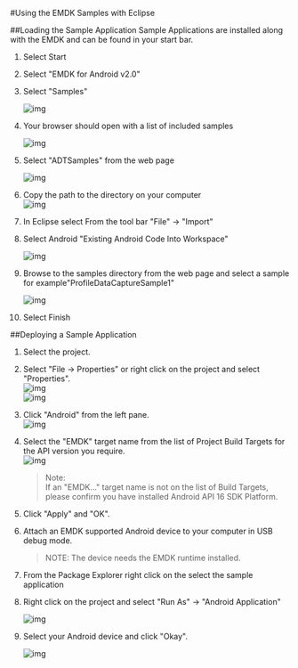 #Using the EMDK Samples with Eclipse

##Loading the Sample Application
Sample Applications are installed along with the EMDK and can be found in your start bar. 

1. Select Start 
2. Select "EMDK for Android v2.0"
3. Select "Samples"

	  ![img](images/sample/1.jpg)
4. Your browser should open with a list of included samples

	  ![img](images/sample/2.jpg)
5. Select "ADTSamples" from the web page   

	  ![img](images/sample/3.jpg)
6. Copy the path to the directory on your computer   
	  ![img](images/sample/4.jpg)


7. In Eclipse select From the tool bar "File" -> "Import"
8.  Select Android "Existing Android Code Into Workspace"

    ![img](images/sample/5.jpg)
9. Browse to the samples directory from the web page and select a sample for example"ProfileDataCaptureSample1"

    ![img](images/sample/6.jpg)
10. Select Finish

##Deploying a Sample Application

1. Select the project.  
2. Select "File -> Properties" or right click on the project and select "Properties".  
    ![img](images/setup/image033.jpg)   
    ![img](images/setup/image035.jpg)   
3.    Click "Android" from the left pane.  
    ![img](images/setup/image037.jpg) 
4. Select the "EMDK" target name from the list of Project Build Targets for the API version you require.  
    ![img](images/setup/image039.jpg)  

    >Note:  
    >If an "EMDK..." target name is not on the list of Build Targets, please confirm you have installed Android API 16 SDK Platform.

5. Click "Apply" and "OK".  
6. Attach an EMDK supported Android device to your computer in USB debug mode. 

	>NOTE: The device needs the EMDK runtime installed.
7. From the Package Explorer right click on the select the sample application 
8. Right click on the project and select "Run As" -> "Android Application"

	![img](images/sample/7.jpg)
9. Select your Android device and click "Okay". 
    
    ![img](images/sample/8.jpg)


